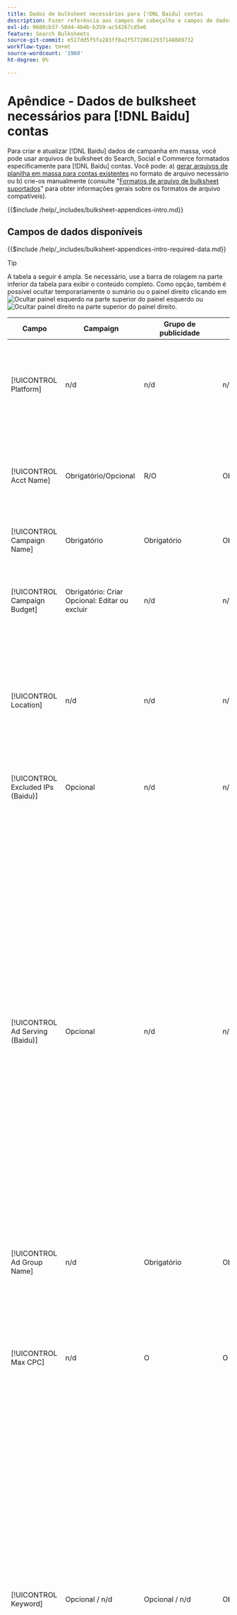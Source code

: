 ```yaml
---
title: Dados de bulksheet necessários para [!DNL Baidu] contas
description: Fazer referência aos campos de cabeçalho e campos de dados necessários em bulksheets para [!DNL Baidu] contas.
exl-id: 9680cb37-50d4-4b4b-b359-ac54267cd5e6
feature: Search Bulksheets
source-git-commit: e517dd5f5fa283ff8a2f57728612937148889732
workflow-type: tm+mt
source-wordcount: '1960'
ht-degree: 0%

---
```


# Apêndice - Dados de bulksheet necessários para [!DNL Baidu] contas

Para criar e atualizar [!DNL Baidu] dados de campanha em massa, você pode usar arquivos de bulksheet do Search, Social e Commerce formatados especificamente para [!DNL Baidu] contas. Você pode: a) [gerar arquivos de planilha em massa para contas existentes](../bulksheet-download.md) no formato de arquivo necessário ou b) crie-os manualmente (consulte &quot;[Formatos de arquivo de bulksheet suportados](bulksheet-file-formats.md)&quot; para obter informações gerais sobre os formatos de arquivo compatíveis).

{{$include /help/_includes/bulksheet-appendices-intro.md}}

<!-- Hiding because this is probably too long a list to be useful.

## Available header fields

Platform,Acct Name,Campaign Name,Campaign Budget,Location,Excluded IPs (Baidu), Ad Serving (Baidu),Ad Group Name,Max CPC,Keyword,Match Type,Ad Title,Description Line 1,Description Line 2,Display URL,Base URL,Destination URL,Custom URL Param,Campaign Status,Ad Group Status,Keyword Status,Ad Status,Location Status,[Advertiser-specific Label Classification],Campaign ID,Ad Group ID,Keyword ID,Ad ID,AMO ID,Error Message

{{$include /help/_includes/bulksheet-headers-note.md}}

-->

## Campos de dados disponíveis

{{$include /help/_includes/bulksheet-appendices-intro-required-data.md}}

>[!TIP]
>
>A tabela a seguir é ampla. Se necessário, use a barra de rolagem na parte inferior da tabela para exibir o conteúdo completo. Como opção, também é possível ocultar temporariamente o sumário ou o painel direito clicando em ![Ocultar painel esquerdo](/help/search-social-commerce/assets/hide-left-pane.png "Ocultar painel esquerdo") na parte superior do painel esquerdo ou ![Ocultar painel direito](/help/search-social-commerce/assets/hide-right-pane.png "Ocultar painel direito") na parte superior do painel direito.

| Campo | Campaign | Grupo de publicidade | Palavra-chave | Anúncio de texto | Destino do local | Descrição |
|----|----|----|----|----|----|----|
| [!UICONTROL Platform] | n/d | n/d | n/d | n/d | n/d | (Incluído nos bulksheets gerados para fins de informação) A plataforma de anúncios. Obrigatório, a menos que cada linha inclua uma ID AMO para a entidade. |
| [!UICONTROL Acct Name] | Obrigatório/Opcional | R/O | Obrigatório/Opcional | Obrigatório/Opcional | Obrigatório/Opcional | (Incluído nos bulksheets gerados para fins de informação) A plataforma de anúncios. Obrigatório, a menos que cada linha inclua uma ID AMO para a entidade. |
| [!UICONTROL Campaign Name] | Obrigatório | Obrigatório | Obrigatório | Obrigatório | Obrigatório | O nome exclusivo que identifica uma campanha para uma conta. |
| [!UICONTROL Campaign Budget] | Obrigatório: Criar<br>Opcional: Editar ou excluir | n/d | n/d | n/d | n/d | Um limite de gastos diário para a campanha, com ou sem símbolos e pontuação monetários. Este valor substitui mas não pode exceder o orçamento da conta. |
| [!UICONTROL Location] | n/d | n/d | n/d | n/d | Obrigatório | Uma localização geográfica na qual colocar anúncios para a campanha. Para excluir um local, use um sinal de menos como prefixo no local (`-`). Se você não inserir valores específicos para a campanha, todos os locais serão direcionados. |
| [!UICONTROL Excluded IPs (Baidu)] | Opcional | n/d | n/d | n/d | n/d | Endereços IP de sites nos quais seus anúncios não devem ser exibidos. Separe vários valores com vírgulas. |
| [!UICONTROL Ad Serving (Baidu)] | Opcional | n/d | n/d | n/d | n/d | Com que frequência você distribui seus anúncios ativos em relação uns aos outros em um grupo de publicidade:<ul><li><i>Girar</i> (o padrão para novas campanhas): cada um de seus anúncios entra no leilão de anúncios um número aproximadamente igual de vezes, permitindo que a Search, o Social e o Commerce pontuem seus anúncios não apenas na taxa de cliques, mas também em conversões.</li><li><i>Otimizar:</i> A rede de publicidade favorece anúncios que têm uma combinação de uma alta taxa de cliques e uma pontuação de alta qualidade. Esses anúncios entram no leilão com mais frequência e, com o tempo, um único anúncio é favorecido. Esse resultado pode ser inconsistente com seus objetivos de negócios e otimização.</li></ul> |
| [!UICONTROL Ad Group Name] | n/d | Obrigatório | Obrigatório | Obrigatório | n/d | O nome exclusivo que identifica um grupo de anúncios. |
| [!UICONTROL Max CPC] | n/d | O | O | n/d | n/d | O CPC (Maximum Cost Per Click, custo máximo por clique), que é a quantia mais alta a ser paga por um clique de anúncio na rede de pesquisa, com ou sem símbolos monetários e pontuação. Você pode definir valores para grupos de anúncios e palavras-chave. O padrão para uma nova palavra-chave é herdada do nível do grupo de anúncios. |
| [!UICONTROL Keyword] | Opcional / n/d | Opcional / n/d | Obrigatório | n/d | n/d | A sequência de palavras-chave.<br><br>Para excluir uma palavra-chave no nível do grupo de anúncios ou da campanha, defina a [!UICONTROL Match Type] para [!UICONTROL Negative]. Se a linha incluir o nome do grupo de anúncios, a palavra-chave será excluída do grupo de anúncios. Se a linha não incluir o nome do grupo de anúncios, a palavra-chave será excluída para toda a campanha.<br><br><b>Nota:</b>Alterar uma palavra-chave do Baidu exclui a palavra-chave existente e cria uma nova com uma nova ID de palavra-chave. No entanto, você pode alterar o tipo de correspondência sem excluir a palavra-chave existente. |
| [!UICONTROL Match Type] | Opcional / n/d | Opcional / n/d | Opcional: Criar<br>Obrigatório/Opcional: Editar ou excluir | n/d | n/d | A opção de correspondência de palavras-chave para a palavra-chave: <i>[!UICONTROL Broad]</i>, <i>[!UICONTROL Exact]</i>, <i>[!UICONTROL Phrase]</i>, <i>[!UICONTROL Negative Broad]</i>ou <i>[!UICONTROL Negative Exact]</i>. Defina palavras-chave negativas no nível da campanha ou do grupo de anúncios.<br><br>Para novas palavras-chave, o padrão é <i>[!UICONTROL Broad]</i>. Um valor para o tipo de correspondência ou ID de palavra-chave é necessário somente para editar uma palavra-chave com vários tipos de correspondência.<br><br><b>Nota:</b>Você pode alterar o tipo de correspondência de um [!DNL Baidu] sem excluir a palavra-chave existente. |
| [!UICONTROL Ad Title] | n/d | n/d | n/d | Obrigatório | n/d | O título de um anúncio. O tamanho máximo é de 14 caracteres de byte duplo ou 28 caracteres de byte único.<br><br><b>Nota:</b> Alterar a cópia de anúncio exclui o anúncio existente e cria um novo anúncio com as mesmas propriedades. |
| [!UICONTROL Description Line 1] | n/d | n/d | n/d | Obrigatório | n/d | A primeira linha do corpo de um anúncio. O comprimento mínimo é de quatro bytes duplos ou oito caracteres de byte único e o comprimento máximo é de 20 caracteres de byte duplo ou 40 caracteres de byte único.<br><br><b>Nota:</b> Alterar a cópia de anúncio exclui o anúncio existente e cria um novo anúncio com as mesmas propriedades. |
| [!UICONTROL Description Line 2] | n/d | n/d | n/d | Obrigatório | n/d | A segunda linha do corpo de um anúncio. O comprimento mínimo é de quatro bytes duplos ou oito caracteres de byte único e o comprimento máximo é de 20 caracteres de byte duplo ou 40 caracteres de byte único.<br><br><b>Nota:</b> Alterar a cópia de anúncio exclui o anúncio existente e cria um novo anúncio com as mesmas propriedades. |
| [!UICONTROL Display URL] | n/d | n/d | n/d | Obrigatório | n/d | O URL exibido em um anúncio. O tamanho máximo é de 35 caracteres de byte único. |
| [!UICONTROL Base URL] | n/d | n/d | Opcional | Obrigatório | n/d | O URL da página de aterrissagem para o qual os usuários finais são levados quando clicam em seu anúncio, incluindo quaisquer parâmetros de acréscimo configurados para a campanha ou conta.<br><br>URLs base/final no nível de palavra-chave substituem URLs no nível de anúncio e superior. |
| [!UICONTROL Destination URL] | n/d | n/d | n/d | n/d | n/d | (Incluído em bulksheets gerados para fins de informação; não publicado na rede de publicidade) Para contas com URLs de destino, esse valor é o URL que vincula um anúncio a um URL/página inicial base no site do anunciante (às vezes, por meio de outro site que rastreia o clique e redireciona o usuário para a página inicial). Inclui quaisquer parâmetros de acréscimo configurados para a campanha ou conta do Search, Social e Commerce. Se você gerou URLs de rastreamento, esse valor se baseia nos parâmetros de rastreamento nas configurações da conta e nas configurações da campanha. Se você anexou parâmetros específicos de rede de publicidade, eles podem ser substituídos pelos parâmetros equivalentes de Pesquisa, Social e Commerce.<br><br>Para contas com URLs finais, essa coluna mostra o mesmo valor que a variável [!UICONTROL Base URL/Final URL column]. |
| [!UICONTROL Custom URL Param] | n/d | n/d | Opcional | Opcional | n/d | Dados que substituirão o `{custom_code}` variável dinâmica quando a variável é incluída nos parâmetros de rastreamento da conta de pesquisa ou nas configurações da campanha. Para inserir o valor personalizado no URL de rastreamento, faça upload do arquivo de bulksheet usando o [!UICONTROL Generate Tracking URLs] opção. |
| [!UICONTROL Campaign Status] | Opcional: criar ou editar<br>Obrigatório: Excluir | n/d | n/d | n/d | n/d | O status de exibição da campanha: <i>[!UICONTROL Active]</i>, <i>[!UICONTROL Paused]</i>ou <i>[!UICONTROL Deleted]</i> (somente campanhas existentes). O padrão para novas campanhas é <i>[!UICONTROL Active]</i>. Para excluir uma campanha ativa ou pausada, insira o valor &quot;[!UICONTROL Deleted]&quot;. |
| [!UICONTROL Ad Group Status] | n/d | Opcional: criar ou editar<br>Obrigatório: Excluir | n/d | n/d | n/d | O status de exibição do grupo de anúncios: <i>[!UICONTROL Active]</i>, <i>[!UICONTROL Paused]</i>ou <i>[!UICONTROL Deleted]</i> (somente grupos de anúncios existentes). O padrão para novos grupos de anúncios é <i>[!UICONTROL Active]</i>. Para excluir um grupo de anúncios ativo ou pausado, digite o valor &quot;[!UICONTROL Deleted]&quot;. |
| [!UICONTROL Keyword Status] | n/d | n/d | Opcional: criar ou editar<br>Obrigatório: Excluir | n/d | n/d | O status de exibição da palavra-chave: <i>[!UICONTROL Active]</i>, <i>[!UICONTROL Deleted]</i> (somente palavras-chave existentes), <i>[!UICONTROL Inactive]</i> (não editável), <i>[!UICONTROL Paused]</i> (somente palavras-chave existentes) ou <i>[!UICONTROL Pending]</i>(não editável). O padrão para novas palavras-chave é <i>[!UICONTROL Active]</i>.<br><br>Para excluir uma palavra-chave, insira o valor <i>[!UICONTROL Deleted]</i>. |
| [!UICONTROL Ad Status] | n/d | n/d | n/d | Opcional: criar ou editar<br>Obrigatório: Excluir | n/d | O status de exibição do anúncio: <i>[!UICONTROL Active]</i>(o padrão para novos anúncios), <i>[!UICONTROL Deleted]</i> (somente anúncios existentes), <i>[!UICONTROL Disapproved]</i> (não editável), <i>[!UICONTROL Inactive]</i> (não editável), <i>[!UICONTROL Paused]</i>ou <i>[!UICONTROL Pending (not editable)]</i>.<br><br>Para excluir um anúncio, insira o valor <i>[!UICONTROL Deleted]</i>. |
| [!UICONTROL Location Status] | n/d | n/d | n/d | n/d | Opcional: criar ou editar<br>Obrigatório: Excluir | O status do público alvo da localização: <i>[!UICONTROL Active]</i> ou <i>[!UICONTROL Deleted] (somente locais existentes). O padrão para novos locais é <i>[!UICONTROL Active]. Para excluir um local ativo, insira o valor <i>[!UICONTROL Deleted]. |
| \[Classificação de rótulo específica do anunciante\] | Opcional | Opcional | Opcional | Opcional | n/d | (Nomeado para uma classificação de rótulo específica do anunciante, como &quot;Cor&quot; para uma classificação de rótulo chamada Cor) Um valor para a classificação especificada associada à entidade. Você pode incluir apenas um valor por classificação por entidade (como &quot;vermelho&quot; para a classificação de rótulo &quot;Cor&quot; para a Campanha A). O comprimento máximo é de 100 caracteres e o valor pode incluir caracteres ASCII e não ASCII.<br><br>As classificações de rótulo e seus valores de rótulo são aplicados a todos os componentes filhos; novos componentes adicionados posteriormente são associados automaticamente ao rótulo. <br><br>O nome da classificação e o valor da classificação não fazem distinção entre maiúsculas e minúsculas. |
| [!UICONTROL Constraints] | Opcional | Opcional | Opcional | n/d | n/d | Uma restrição atribuída à entidade. Você pode atribuir somente uma restrição por entidade.<br><br>As restrições são herdadas por entidades filhas, portanto, não é necessário inserir valores para entidades filhas, a menos que você queira substituir os valores herdados. |
| [!UICONTROL Campaign ID] | n/d: Criar<br>Obrigatório/Opcional: Editar e excluir | Opcional | Opcional | Opcional | n/d | A ID exclusiva que identifica uma campanha existente. Em arquivos CSV e TSV, ele deve ser precedido por uma aspa simples (&#39;).[^1] Obrigatório somente quando você altera o nome da campanha, a menos que a linha inclua uma ID do AMO para a campanha. |
| [!UICONTROL Ad Group ID] | n/d | n/d: Criar<br>Obrigatório/Opcional: Editar e excluir | Opcional | Opcional | n/d | O identificador exclusivo que identifica um grupo de anúncios existente. Em arquivos CSV e TSV, ele deve ser precedido por uma aspa simples (&#39;).[^1] Obrigatório somente quando você altera o nome do grupo de anúncios, a menos que a linha inclua uma ID AMO para o grupo de anúncios. |
| [!UICONTROL Keyword ID] | n/d | n/d | n/d: Criar<br>Obrigatório/Opcional: Editar e excluir | n/d | n/d | A ID exclusiva que identifica uma palavra-chave existente. Em arquivos CSV e TSV, ele deve ser precedido por uma aspa simples (&#39;).[^1] Obrigatório somente quando você altera o nome da palavra-chave, a menos que a linha inclua a) colunas de propriedade suficientes para identificar a palavra-chave ou b) uma ID AMO. |
| [!UICONTROL Ad ID] | n/d | n/d | n/d | n/d: Criar<br>Obrigatório/Opcional: Editar e excluir | n/d | A ID exclusiva que identifica uma palavra-chave existente. Em arquivos CSV e TSV, ele deve ser precedido por uma aspa simples (&#39;).[^1] Obrigatório somente quando você altera o nome da palavra-chave, a menos que a linha inclua a) colunas de propriedade suficientes para identificar a palavra-chave ou b) uma ID AMO. |
| [!UICONTROL AMO ID] | n/d: Criar<br>Opcional: Editar e excluir | n/d: Criar<br>Opcional: Editar e excluir | n/d: Criar<br>Opcional: Editar e excluir | n/d: Criar<br>Opcional: Editar e excluir | n/d: Criar<br>Opcional: Editar e excluir | (Em bulksheets gerados) Uma [!DNL Adobe]Identificador exclusivo gerado pelo para uma entidade sincronizada. Para anúncios de pesquisa responsivos, a ID do AMO é necessária para editar ou excluir anúncios, a menos que você inclua a variável [!UICONTROL Ad ID]. Para editar dados para todos os outros tipos de entidade com uma ID AMO, a ID AMO é necessária para editar ou excluir os dados, a menos que você inclua a ID da entidade e a ID da entidade pai.<br><br>Search, Social e Commerce usam o valor para determinar a identidade correta a ser editada, mas não publicam a ID na rede de anúncios. |
| [!UICONTROL EF Error Message] | n/d | n/d | n/d | n/d | n/d | (Incluído nos bulksheets gerados para fins informativos) Espaço reservado para exibir mensagens de erro do Search, Social e &amp; Commerce relacionadas aos dados na linha; as mensagens de erro estão incluídas em [!UICONTROL EF Errors] arquivos. Este valor não é postado na rede de publicidade. |
| [!UICONTROL SE Error Message] | n/d | n/d | n/d | n/d | n/d | (Incluído em bulksheets gerados para fins de informação) Espaço reservado para exibir mensagens de erro da rede de publicidade relacionadas aos dados na linha; as mensagens de erro estão incluídas em [!UICONTROL SE Errors] arquivos. Este valor não é postado na rede de publicidade. |

[^1]: o Excel converte números grandes em notação científica (como 2.12E+09 para 2115585666) quando abre o arquivo. Para exibir dígitos na notação padrão, selecione qualquer célula na coluna e clique dentro da barra de fórmulas.

>[!MORELIKETHIS]
>
>* [Apêndice - Erros de bulksheet](../bulksheet-errors.md)
>* [Operações que você pode executar em bulksheets](bulksheet-operations.md)
>* [Formatos de arquivo de bulksheet compatíveis](bulksheet-file-formats.md)
>* [Baixar/criar um arquivo de bulksheet](../bulksheet-download.md)
>* [Formatos de rastreamento de cliques para [!DNL Naver]](/help/search-social-commerce/tracking/formats-click-tracking-naver.md)
>* [Fazer upload de um arquivo de bulksheet ou arquivo de erro corrigido](../bulksheet-upload.md)
